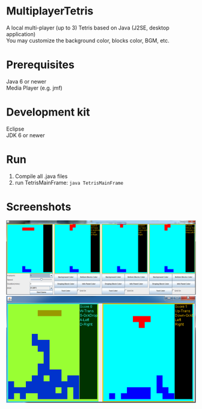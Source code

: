 # MultiplayerTetris
A local multi-player (up to 3) Tetris based on Java (J2SE, desktop application)  
You may customize the background color, blocks color, BGM, etc.

# Prerequisites  
Java 6 or newer  
Media Player (e.g. jmf)  

# Development kit  
Eclipse  
JDK 6 or newer

# Run  
1. Compile all .java files  
2. run TetrisMainFrame: `java TetrisMainFrame`  

# Screenshots  
![screenshot1](docs/screenshot1.png)
![screenshot2](docs/screenshot2.png)
